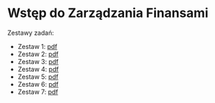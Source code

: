 # Wstęp do Zarządzania Finansami

Zestawy zadań:

* Zestaw 1: [pdf](https://github.com/ritabo/WdZF/blob/main/Zestaw_1___kapitalizacja.pdf)
* Zestaw 2: [pdf](https://github.com/ritabo/WdZF/blob/main/Zestaw_2___renty.pdf)
* Zestaw 3: [pdf](https://github.com/ritabo/WdZF/blob/main/Zestaw_3___strumien_platnosci_stopy.pdf)
* Zestaw 4: [pdf](https://github.com/ritabo/WdZF/blob/main/Zestaw_4___obligacje_i_teoria_portfela.pdf)
* Zestaw 5: [pdf](https://github.com/ritabo/WdZF/blob/main/Zestaw_5___Kontrakty_terminowe.pdf)
* Zestaw 6: [pdf](https://github.com/ritabo/WdZF/blob/main/Zestaw_6___Opcje.pdf)
* Zestaw 7: [pdf](https://github.com/ritabo/WdZF/blob/main/Zestaw_7___Wycena_opcji.pdf)
